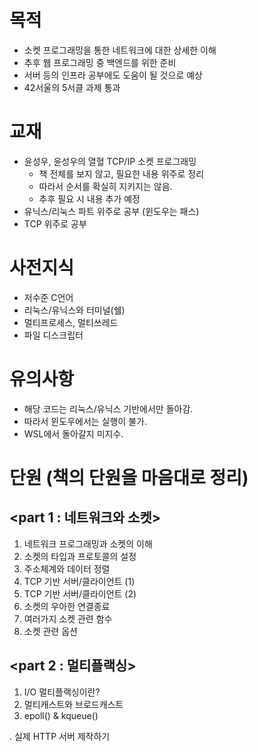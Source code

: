 # 목적
* 소켓 프로그래밍을 통한 네트워크에 대한 상세한 이해
* 추후 웹 프로그래밍 중 백엔드를 위한 준비
* 서버 등의 인프라 공부에도 도움이 될 것으로 예상
* 42서울의 5서클 과제 통과 

# 교재
* 윤성우, 윤성우의 열혈 TCP/IP 소켓 프로그래밍
	* 책 전체를 보지 않고, 필요한 내용 위주로 정리
	* 따라서 순서를 확실히 지키지는 않음.
	* 추후 필요 시 내용 추가 예정
* 유닉스/리눅스 파트 위주로 공부 (윈도우는 패스)
* TCP 위주로 공부

# 사전지식
* 저수준 C언어
* 리눅스/유닉스와 터미널(쉘)
* 멀티프로세스, 멀티쓰레드
* 파일 디스크립터

# 유의사항
* 해당 코드는 리눅스/유닉스 기반에서만 돌아감.
* 따라서 윈도우에서는 실행이 불가.
* WSL에서 돌아갈지 미지수.

# 단원 (책의 단원을 마음대로 정리)
## <part 1 : 네트워크와 소켓>
1. 네트워크 프로그래밍과 소켓의 이해
2. 소켓의 타입과 프로토콜의 설정
3. 주소체계와 데이터 정렬
4. TCP 기반 서버/클라이언트 (1)
5. TCP 기반 서버/클라이언트 (2)
6. 소켓의 우아한 연결종료
8. 여러가지 소켓 관련 함수
9. 소켓 관련 옵션

## <part 2 : 멀티플랙싱>
1. I/O 멀티플랙싱이란?
2. 멀티캐스트와 브로드캐스트
3. epoll() & kqueue()


. 실제 HTTP 서버 제작하기